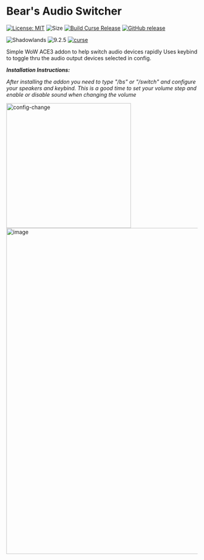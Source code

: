 # Bear's Audio Switcher
[![License: MIT](https://img.shields.io/badge/License-MIT-yellow.svg)](https://opensource.org/licenses/MIT)
![Size](https://img.shields.io/github/repo-size/N6REJ/Bears_Audio_Switcher)
[![Build Curse Release](https://github.com/N6REJ/Bears_Audio_Switcher/actions/workflows/release.yml/badge.svg)](https://github.com/N6REJ/Bears_Audio_Switcher/actions/workflows/release.yml)
[![GitHub release](https://img.shields.io/github/release/N6REJ/Bears_Audio_Switcher.svg)](https://GitHub.com/N6REJ/Bears_Audio_Switcher/releases/)

![Shadowlands](https://img.shields.io/badge/Supports-Shadowlands-0B68D7)
![9.2.5](https://img.shields.io/badge/Ready_for-9.2.5-darkgreen)
[![curse](https://img.shields.io/badge/Curseforge_Project_ID:-446518-purple)](https://www.curseforge.com/wow/addons/Bears_Audio_Switcher)



Simple WoW ACE3 addon to help switch audio devices rapidly
Uses keybind to toggle thru the audio output devices selected in config.

<i><b>Installation Instructions: </b>
     <p>After installing the addon you need to type "/bs" or "/switch" and configure your speakers and keybind.
     This is a good time to set your volume step and enable or disable sound when changing the volume</p></i>
     

<img width="328" alt="config-change" src="https://user-images.githubusercontent.com/1850089/175459116-c95e84a8-fe0c-4f5b-a8e5-5b9691c0ca16.png">

<img width="857" alt="image" src="https://user-images.githubusercontent.com/1850089/175774110-f2145105-92b2-4630-adde-dd394756a21e.png">
